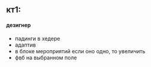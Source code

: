 
## кт1:
#### дезигнер
- падинги в хедере
- адаптив
- в блоке мероприятий если оно одно, то увеличить
- фвб на выбранном поле